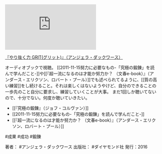 
[![](https://gyazo.com/daccd005325e0dfc553aea36310b59f7.img)](http://amzn.to/2WxH6Ud)

[『やり抜く力 GRIT(グリット)』（アンジェラ・ダックワース）](https://amzn.to/2WxH6Ud)

オーディオブックで視聴。
[[2011-11-15努力に必要なもの-「究極の鍛錬」を読んで学んだこと-]]や[[『超一流になるのは才能か努力か？ （文春e-book）』（アンダース・エリクソン、ロバート・プール）]]でも述べられてるように、[[質の高い練習]]をし続けること。それは楽しくはないようやけど、自分のできることの一歩先のこと自分に要求し、練習していくことが大事。
まだ1回しか聴いてないので、十分でない。何度か聴いていきたい。

- [[『究極の鍛錬』（ジョフ・コルヴァン）]]
- [[2011-11-15努力に必要なもの-「究極の鍛錬」を読んで学んだこと-]]
- [[『超一流になるのは才能か努力か？ （文春e-book）』（アンダース・エリクソン、ロバート・プール）]]

#成果 #成功 #鍛錬

著者： #アンジェラ・ダックワース
出版社： #ダイヤモンド社
発行：2016